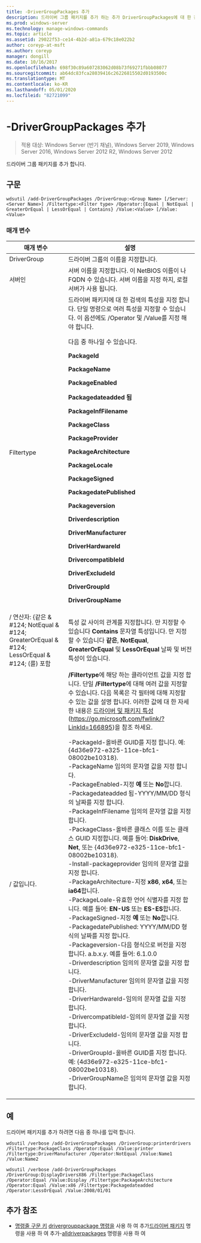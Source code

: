 ```yaml
---
title: -DriverGroupPackages 추가
description: 드라이버 그룹 패키지를 추가 하는 추가 DriverGroupPackages에 대 한 참조 항목입니다.
ms.prod: windows-server
ms.technology: manage-windows-commands
ms.topic: article
ms.assetid: 29022f53-ce14-4b2d-a81a-679c18e022b2
author: coreyp-at-msft
ms.author: coreyp
manager: dongill
ms.date: 10/16/2017
ms.openlocfilehash: 698f30c89a607283062d08b73f69271fbbb08077
ms.sourcegitcommit: ab64dc83fca28039416c26226815502d0193500c
ms.translationtype: MT
ms.contentlocale: ko-KR
ms.lasthandoff: 05/01/2020
ms.locfileid: "82721099"
---
```

# <a name="add-drivergrouppackages"></a>-DriverGroupPackages 추가

> 적용 대상: Windows Server (반기 채널), Windows Server 2019, Windows Server 2016, Windows Server 2012 R2, Windows Server 2012

드라이버 그룹 패키지를 추가 합니다.

## <a name="syntax"></a>구문
```
wdsutil /add-DriverGroupPackages /DriverGroup:<Group Name> [/Server:<Server Name>] /Filtertype:<Filter type> /Operator:{Equal | NotEqual | GreaterOrEqual | LessOrEqual | Contains} /Value:<Value> [/Value:<Value>
```
### <a name="parameters"></a>매개 변수

|                                         매개 변수                                          |                                                                                                                                                                                                                                                                                                                                                                                                                                                                                                                                                                                                                                                                                                                                                                                                                                                                                                      설명                                                                                                                                                                                                                                                                                                                                                                                                                                                                                                                                                                                                                                                                                                                                                                                                                                                                                                      |
|--------------------------------------------------------------------------------------------|-----------------------------------------------------------------------------------------------------------------------------------------------------------------------------------------------------------------------------------------------------------------------------------------------------------------------------------------------------------------------------------------------------------------------------------------------------------------------------------------------------------------------------------------------------------------------------------------------------------------------------------------------------------------------------------------------------------------------------------------------------------------------------------------------------------------------------------------------------------------------------------------------------------------------------------------------------------------------------------------------------------------------------------------------------------------------------------------------------------------------------------------------------------------------------------------------------------------------------------------------------------------------------------------------------------------------------------------------------------------------------------------------------------------------------------------------------------------------------------------------------------------------------------------------------------------------------------------------------------------------------------------------------------------------------------------------------------------------------------------------------------------------------------------------------------------------|
|                                 DriverGroup<Group Name>                                  |                                                                                                                                                                                                                                                                                                                                                                                                                                                                                                                                                                                                                                                                                                                                                                                                                                                                                        드라이버 그룹의 이름을 지정합니다.                                                                                                                                                                                                                                                                                                                                                                                                                                                                                                                                                                                                                                                                                                                                                                                                                                                                                        |
|                                   서버인<Server name>                                    |                                                                                                                                                                                                                                                                                                                                                                                                                                                                                                                                                                                                                                                                                                                                                                                                                                         서버 이름을 지정합니다. 이 NetBIOS 이름이 나 FQDN 수 있습니다. 서버 이름을 지정 하지, 로컬 서버가 사용 됩니다.                                                                                                                                                                                                                                                                                                                                                                                                                                                                                                                                                                                                                                                                                                                                                                                                                                         |
|                                 Filtertype<Filter type>                                  |                                                                                                                                                                                                                                                                                                                                                                                                                                                                                드라이버 패키지에 대 한 검색의 특성을 지정 합니다. 단일 명령으로 여러 특성을 지정할 수 있습니다. 이 옵션에도 /Operator 및 /Value를 지정 해야 합니다.<p><Filter type>다음 중 하나일 수 있습니다.<p>**PackageId**<p>**PackageName**<p>**PackageEnabled**<p>**Packagedateadded 됨**<p>**PackageInfFilename**<p>**PackageClass**<p>**PackageProvider**<p>**PackageArchitecture**<p>**PackageLocale**<p>**PackageSigned**<p>**PackagedatePublished**<p>**Packageversion**<p>**Driverdescription**<p>**DriverManufacturer**<p>**DriverHardwareId**<p>**DrivercompatibleId**<p>**DriverExcludeId**<p>**DriverGroupId**<p>**DriverGroupName**                                                                                                                                                                                                                                                                                                                                                                                                                                                                                 |
| / 연산자: {같은 & #124; NotEqual & #124; GreaterOrEqual & #124; LessOrEqual & #124; (를) 포함 |                                                                                                                                                                                                                                                                                                                                                                                                                                                                                                                                                                                                                                                                                                                                                                                   특성 값 사이의 관계를 지정합니다. 만 지정할 수 있습니다 **Contains** 문자열 특성입니다. 만 지정할 수 있습니다 **같은**, **NotEqual**, **GreaterOrEqual** 및 **LessOrEqual** 날짜 및 버전 특성이 있습니다.                                                                                                                                                                                                                                                                                                                                                                                                                                                                                                                                                                                                                                                                                                                                                                                   |
|                                       / 값입니다.<Value>                                       | **/Filtertype**에 해당 하는 클라이언트 값을 지정 합니다. 단일 **/Filtertype**에 대해 여러 값을 지정할 수 있습니다. 다음 목록은 각 필터에 대해 지정할 수 있는 값을 설명 합니다. 이러한 값에 대 한 자세한 내용은 [드라이버 및 패키지 특성](https://go.microsoft.com/fwlink/?LinkId=166895) (<https://go.microsoft.com/fwlink/?LinkId=166895>)을 참조 하세요.<p>-PackageId-올바른 GUID를 지정 합니다. 예: {4d36e972-e325-11ce-bfc1-08002be10318}.<br />-PackageName 임의의 문자열 값을 지정 합니다.<br />-PackageEnabled-지정 **예** 또는 **No**합니다.<br />-Packagedateadded 됨-YYYY/MM/DD 형식의 날짜를 지정 합니다.<br />-PackageInfFilename 임의의 문자열 값을 지정 합니다.<br />-PackageClass-올바른 클래스 이름 또는 클래스 GUID 지정합니다. 예를 들어: **DiskDrive**, **Net**, 또는 {4d36e972-e325-11ce-bfc1-08002be10318}.<br />-Install-packageprovider 임의의 문자열 값을 지정 합니다.<br />-PackageArchitecture-지정 **x86**, **x64**, 또는 **ia64**합니다.<br />-PackageLoale-유효한 언어 식별자를 지정 합니다. 예를 들어: **EN-US** 또는 **ES-ES**합니다.<br />-PackageSigned-지정 **예** 또는 **No**합니다.<br />-PackagedatePublished: YYYY/MM/DD 형식의 날짜를 지정 합니다.<br />-Packageversion-다음 형식으로 버전을 지정 합니다. a.b.x.y. 예를 들어: 6.1.0.0<br />-Driverdescription 임의의 문자열 값을 지정 합니다.<br />-DriverManufacturer 임의의 문자열 값을 지정 합니다.<br />-DriverHardwareId-임의의 문자열 값을 지정 합니다.<br />-DrivercompatibleId-임의의 문자열 값을 지정 합니다.<br />-DriverExcludeId-임의의 문자열 값을 지정 합니다.<br />-DriverGroupId-올바른 GUID를 지정 합니다. 예: {4d36e972-e325-11ce-bfc1-08002be10318}.<br />-DriverGroupName은 임의의 문자열 값을 지정 합니다. |

## <a name="examples"></a>예
드라이버 패키지를 추가 하려면 다음 중 하나를 입력 합니다.
```
wdsutil /verbose /add-DriverGroupPackages /DriverGroup:printerdrivers /Filtertype:PackageClass /Operator:Equal /Value:printer /Filtertype:DriverManufacturer /Operator:NotEqual /Value:Name1 /Value:Name2
```
```
wdsutil /verbose /add-DriverGroupPackages /DriverGroup:DisplayDriversX86 /Filtertype:PackageClass /Operator:Equal /Value:Display /Filtertype:PackageArchitecture /Operator:Equal /Value:x86 /Filtertype:Packagedateadded /Operator:LessOrEqual /Value:2008/01/01
```
## <a name="additional-references"></a>추가 참조
- [명령줄 구문 키](command-line-syntax-key.md)
[drivergrouppackage 명령을](using-the-add-drivergrouppackage-command.md)
사용 하 여 추가[드라이버 패키지](using-the-add-driverpackage-command.md)
명령을 사용 하 여 추가-[alldriverpackages](using-the-add-alldriverpackages-subcommand.md) 명령을 사용 하 여
